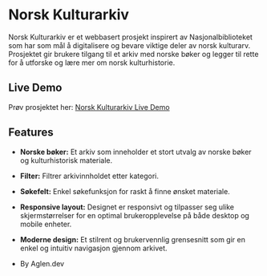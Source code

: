 # Norsk Kulturarkiv
Norsk Kulturarkiv er et webbasert prosjekt inspirert av Nasjonalbiblioteket som har som mål å digitalisere og bevare viktige deler av norsk kulturarv. Prosjektet gir brukere tilgang til et arkiv med norske bøker og legger til rette for å utforske og lære mer om norsk kulturhistorie.

## Live Demo
Prøv prosjektet her: [Norsk Kulturarkiv Live Demo](https://norsk-kulturarkiv.netlify.app/)

## Features
- **Norske bøker:** Et arkiv som inneholder et stort utvalg av norske bøker og kulturhistorisk materiale.
- **Filter:** Filtrer arkivinnholdet etter kategori.
- **Søkefelt:** Enkel søkefunksjon for raskt å finne ønsket materiale.
- **Responsive layout:** Designet er responsivt og tilpasser seg ulike skjermstørrelser for en optimal brukeropplevelse på både desktop og mobile enheter.
- **Moderne design:** Et stilrent og brukervennlig grensesnitt som gir en enkel og intuitiv navigasjon gjennom arkivet.

- By Aglen.dev

